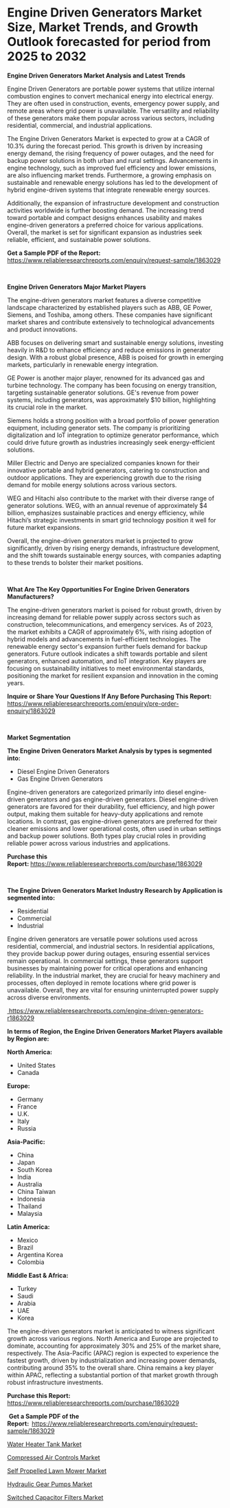 <p><h1>Engine Driven Generators Market Size, Market Trends, and Growth Outlook forecasted for period from 2025 to 2032</h1></p><p><strong>Engine Driven Generators Market Analysis and Latest Trends</strong></p>
<p><p>Engine Driven Generators are portable power systems that utilize internal combustion engines to convert mechanical energy into electrical energy. They are often used in construction, events, emergency power supply, and remote areas where grid power is unavailable. The versatility and reliability of these generators make them popular across various sectors, including residential, commercial, and industrial applications.</p><p>The Engine Driven Generators Market is expected to grow at a CAGR of 10.3% during the forecast period. This growth is driven by increasing energy demand, the rising frequency of power outages, and the need for backup power solutions in both urban and rural settings. Advancements in engine technology, such as improved fuel efficiency and lower emissions, are also influencing market trends. Furthermore, a growing emphasis on sustainable and renewable energy solutions has led to the development of hybrid engine-driven systems that integrate renewable energy sources.</p><p>Additionally, the expansion of infrastructure development and construction activities worldwide is further boosting demand. The increasing trend toward portable and compact designs enhances usability and makes engine-driven generators a preferred choice for various applications. Overall, the market is set for significant expansion as industries seek reliable, efficient, and sustainable power solutions.</p></p>
<p><strong>Get a Sample PDF of the Report:&nbsp;</strong> <a href="https://www.reliableresearchreports.com/enquiry/request-sample/1863029?utm_campaign=83&utm_medium=2&utm_source=Github&utm_content=ia&utm_term=10042025&utm_id=engine-driven-generators">https://www.reliableresearchreports.com/enquiry/request-sample/1863029</a></p>
<p>&nbsp;</p>
<p><strong>Engine Driven Generators Major Market Players</strong></p>
<p><p>The engine-driven generators market features a diverse competitive landscape characterized by established players such as ABB, GE Power, Siemens, and Toshiba, among others. These companies have significant market shares and contribute extensively to technological advancements and product innovations.</p><p>ABB focuses on delivering smart and sustainable energy solutions, investing heavily in R&D to enhance efficiency and reduce emissions in generator design. With a robust global presence, ABB is poised for growth in emerging markets, particularly in renewable energy integration.</p><p>GE Power is another major player, renowned for its advanced gas and turbine technology. The company has been focusing on energy transition, targeting sustainable generator solutions. GE's revenue from power systems, including generators, was approximately $10 billion, highlighting its crucial role in the market.</p><p>Siemens holds a strong position with a broad portfolio of power generation equipment, including generator sets. The company is prioritizing digitalization and IoT integration to optimize generator performance, which could drive future growth as industries increasingly seek energy-efficient solutions.</p><p>Miller Electric and Denyo are specialized companies known for their innovative portable and hybrid generators, catering to construction and outdoor applications. They are experiencing growth due to the rising demand for mobile energy solutions across various sectors.</p><p>WEG and Hitachi also contribute to the market with their diverse range of generator solutions. WEG, with an annual revenue of approximately $4 billion, emphasizes sustainable practices and energy efficiency, while Hitachi’s strategic investments in smart grid technology position it well for future market expansions.</p><p>Overall, the engine-driven generators market is projected to grow significantly, driven by rising energy demands, infrastructure development, and the shift towards sustainable energy sources, with companies adapting to these trends to bolster their market positions.</p></p>
<p>&nbsp;</p>
<p><strong>What Are The Key Opportunities For Engine Driven Generators Manufacturers?</strong></p>
<p><p>The engine-driven generators market is poised for robust growth, driven by increasing demand for reliable power supply across sectors such as construction, telecommunications, and emergency services. As of 2023, the market exhibits a CAGR of approximately 6%, with rising adoption of hybrid models and advancements in fuel-efficient technologies. The renewable energy sector's expansion further fuels demand for backup generators. Future outlook indicates a shift towards portable and silent generators, enhanced automation, and IoT integration. Key players are focusing on sustainability initiatives to meet environmental standards, positioning the market for resilient expansion and innovation in the coming years.</p></p>
<p><strong>Inquire or Share Your Questions If Any Before Purchasing This Report:</strong> <a href="https://www.reliableresearchreports.com/enquiry/pre-order-enquiry/1863029?utm_campaign=83&utm_medium=2&utm_source=Github&utm_content=ia&utm_term=10042025&utm_id=engine-driven-generators">https://www.reliableresearchreports.com/enquiry/pre-order-enquiry/1863029</a></p>
<p>&nbsp;</p>
<p><strong>Market Segmentation</strong></p>
<p><strong>The Engine Driven Generators Market Analysis by types is segmented into:</strong></p>
<p><ul><li>Diesel Engine Driven Generators</li><li>Gas Engine Driven Generators</li></ul></p>
<p><p>Engine-driven generators are categorized primarily into diesel engine-driven generators and gas engine-driven generators. Diesel engine-driven generators are favored for their durability, fuel efficiency, and high power output, making them suitable for heavy-duty applications and remote locations. In contrast, gas engine-driven generators are preferred for their cleaner emissions and lower operational costs, often used in urban settings and backup power solutions. Both types play crucial roles in providing reliable power across various industries and applications.</p></p>
<p><strong>Purchase this Report:&nbsp;</strong><a href="https://www.reliableresearchreports.com/purchase/1863029?utm_campaign=83&utm_medium=2&utm_source=Github&utm_content=ia&utm_term=10042025&utm_id=engine-driven-generators">https://www.reliableresearchreports.com/purchase/1863029</a></p>
<p>&nbsp;</p>
<p><strong>The Engine Driven Generators Market Industry Research by Application is segmented into:</strong></p>
<p><ul><li>Residential</li><li>Commercial</li><li>Industrial</li></ul></p>
<p><p>Engine driven generators are versatile power solutions used across residential, commercial, and industrial sectors. In residential applications, they provide backup power during outages, ensuring essential services remain operational. In commercial settings, these generators support businesses by maintaining power for critical operations and enhancing reliability. In the industrial market, they are crucial for heavy machinery and processes, often deployed in remote locations where grid power is unavailable. Overall, they are vital for ensuring uninterrupted power supply across diverse environments.</p></p>
<p><a href="https://www.reliableresearchreports.com/engine-driven-generators-r1863029?utm_campaign=83&utm_medium=2&utm_source=Github&utm_content=ia&utm_term=10042025&utm_id=engine-driven-generators">&nbsp;https://www.reliableresearchreports.com/engine-driven-generators-r1863029</a></p>
<p><strong>In terms of Region, the Engine Driven Generators Market Players available by Region are:</strong></p>
<p>
    <p> <strong> North America: </strong>
        <ul>
            <li>United States</li>
            <li>Canada</li>
        </ul>
        </p> 
    <p> <strong> Europe: </strong>
        <ul>
            <li>Germany</li>
            <li>France</li>
            <li>U.K.</li>
            <li>Italy</li>
            <li>Russia</li>
        </ul>
        </p> 
    <p> <strong> Asia-Pacific: </strong>
        <ul>
            <li>China</li>
            <li>Japan</li>
            <li>South Korea</li>
            <li>India</li>
            <li>Australia</li>
            <li>China Taiwan</li>
            <li>Indonesia</li>
            <li>Thailand</li>
            <li>Malaysia</li>
        </ul>
        </p> 
    <p> <strong> Latin America: </strong>
        <ul>
            <li>Mexico</li>
            <li>Brazil</li>
            <li>Argentina Korea</li>
            <li>Colombia</li>
        </ul>
        </p> 
    <p> <strong> Middle East & Africa: </strong>
        <ul>
            <li>Turkey</li>
            <li>Saudi</li>
            <li>Arabia</li>
            <li>UAE</li>
            <li>Korea</li>
        </ul>
    </p>
    </p>
<p><p>The engine-driven generators market is anticipated to witness significant growth across various regions. North America and Europe are projected to dominate, accounting for approximately 30% and 25% of the market share, respectively. The Asia-Pacific (APAC) region is expected to experience the fastest growth, driven by industrialization and increasing power demands, contributing around 35% to the overall share. China remains a key player within APAC, reflecting a substantial portion of that market growth through robust infrastructure investments.</p></p>
<p><strong>Purchase this Report: </strong><a href="https://www.reliableresearchreports.com/purchase/1863029?utm_campaign=83&utm_medium=2&utm_source=Github&utm_content=ia&utm_term=10042025&utm_id=engine-driven-generators">https://www.reliableresearchreports.com/purchase/1863029</a></p>
<p>&nbsp;<strong>Get a Sample PDF of the Report:&nbsp;&nbsp;</strong><a href="https://www.reliableresearchreports.com/enquiry/request-sample/1863029?utm_campaign=83&utm_medium=2&utm_source=Github&utm_content=ia&utm_term=10042025&utm_id=engine-driven-generators">https://www.reliableresearchreports.com/enquiry/request-sample/1863029</a></p>
<p><strong></strong></p>
<p><p><a href="https://github.com/denuetkachci/Market-Research-Report-List-1/blob/main/water-heater-tank-market.md?utm_campaign=83&utm_medium=2&utm_source=Github&utm_content=ia&utm_term=10042025&utm_id=engine-driven-generators">Water Heater Tank Market</a></p><p><a href="https://github.com/direepittr/Market-Research-Report-List-1/blob/main/compressed-air-controls-market.md?utm_campaign=83&utm_medium=2&utm_source=Github&utm_content=ia&utm_term=10042025&utm_id=engine-driven-generators">Compressed Air Controls Market</a></p><p><a href="https://github.com/groszsaoudrd/Market-Research-Report-List-1/blob/main/self-propelled-lawn-mower-market.md?utm_campaign=83&utm_medium=2&utm_source=Github&utm_content=ia&utm_term=10042025&utm_id=engine-driven-generators">Self Propelled Lawn Mower Market</a></p><p><a href="https://github.com/lenjakam/Market-Research-Report-List-1/blob/main/hydraulic-gear-pumps-market.md?utm_campaign=83&utm_medium=2&utm_source=Github&utm_content=ia&utm_term=10042025&utm_id=engine-driven-generators">Hydraulic Gear Pumps Market</a></p><p><a href="https://github.com/quiraytaibat/Market-Research-Report-List-1/blob/main/switched-capacitor-filters-market.md?utm_campaign=83&utm_medium=2&utm_source=Github&utm_content=ia&utm_term=10042025&utm_id=engine-driven-generators">Switched Capacitor Filters Market</a></p></p>